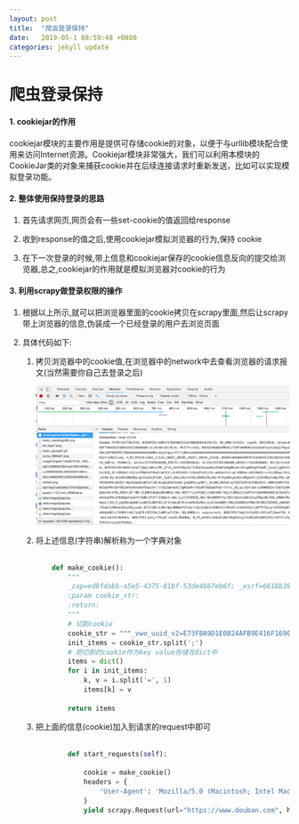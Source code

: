 ```yaml
---
layout: post
title:  "爬虫登录保持"
date:   2019-05-1 08:59:48 +0800
categories: jekyll update
---
```



# 爬虫登录保持

#### 1. cookiejar的作用

cookiejar模块的主要作用是提供可存储cookie的对象，以便于与urllib模块配合使用来访问Internet资源。Cookiejar模块非常强大，我们可以利用本模块的CookieJar类的对象来捕获cookie并在后续连接请求时重新发送，比如可以实现模拟登录功能。

#### 2. 整体使用保持登录的思路

1. 首先请求网页,网页会有一些set-cookie的值返回给response

2. 收到response的值之后,使用cookiejar模拟浏览器的行为,保持 cookie

3. 在下一次登录的时候,带上信息和cookiejar保存的cookie信息反向的提交给浏览器,总之,cookiejar的作用就是模拟浏览器对cookie的行为

#### 3. 利用scrapy做登录权限的操作

1. 根据以上所示,就可以把浏览器里面的cookie拷贝在scrapy里面,然后让scrapy带上浏览器的信息,伪装成一个已经登录的用户去浏览页面

2. 具体代码如下:

	1. 拷贝浏览器中的cookie值,在浏览器中的network中去查看浏览器的请求报文(当然需要你自己去登录之后)

		<img src="pics/1_1.png">
	
	2. 将上述信息(字符串)解析称为一个字典对象

		```python
		
			def make_cookie():
			    """
			    _zap=ed8fdabb-a5e5-4375-81bf-53de4867eb6f; _xsrf=6618b39f-a62a-49f9-9e4c-d0ca49e76c0f; d_c0="APBj--MIEg-PTh5tgwPzoIOQprzO0qNjxao=|1551688327"; q_c1=1ed7681be4dc41a7bf0025f89777f7a5|1551688331000|1551688331000; tgw_l7_route=a37704a413efa26cf3f23813004f1a3b; capsion_ticket="2|1:0|10:1552018691|14:capsion_ticket|44:MjdjNDk1YjIzOGM3NGYwMDlhZDg5ODc3MWFjYTkyYjU=|b5eac6728c8d9f79f0fffd5254f68b04680d4eced307136c30e07e5ead08da84"
			    :param cookie_str:
			    :return:
			    """
			    # 切割cookie
			    cookie_str = """_vwo_uuid_v2=E73FBA9D1E0B24AFB9E416F16905458C|8be41595fbeb90a66805b6f610ededaa; gr_user_id=9f7982d8-c300-4050-8918-921527796d1d; douban-fav-remind=1; __yadk_uid=UDNy2IE0u9DqIXWLJTrbJ5ADX3s8BAdU; bid=nFh4mrsWvFk; ll="118318"; __utmc=30149280; __utmz=30149280.1549113191.56.39.utmcsr=baidu|utmccn=(organic)|utmcmd=organic; viewed="26176870_2130743_1896753_26365491_3012360_7006537_1391207_4065258_26979890_20432061"; __utma=30149280.1781147576.1529479133.1549113191.1549957962.57; _pk_ref.100001.8cb4=%5B%22%22%2C%22%22%2C1552048916%2C%22https%3A%2F%2Fwww.baidu.com%2Flink%3Furl%3DxjhoqJVpmzViduo97iNZjOiUVB1zviO70sG5SwehT5m%26wd%3D%26eqid%3D8ced80bb0005b146000000055c826311%22%5D; _pk_ses.100001.8cb4=*; dbcl2="159658352:U4Qy4tU2x4c"; ck=_Mv3; ap_v=0,6.0; _pk_id.100001.8cb4=775ed02a7abf467f.1544620003.4.1552048969.1549693830.; push_noty_num=0; push_doumail_num=0"""
			    init_items = cookie_str.split(';')
			    # 把切割的cookie作为key value存储在dict中
			    items = dict()
			    for i in init_items:
			        k, v = i.split('=', 1)
			        items[k] = v
			
			    return items
		
		```
		
	3. 把上面的信息(cookie)加入到请求的request中即可

		```python
		
			    def start_requests(self):

			        cookie = make_cookie()
			        headers = {
			            'User-Agent': 'Mozilla/5.0 (Macintosh; Intel Mac OS X 10_14_3) AppleWebKit/537.36 (KHTML, like Gecko) Chrome/72.0.3626.119 Safari/537.36'
			        }
			        yield scrapy.Request(url="https://www.douban.com", headers=headers, cookies=cookie, callback=self.parse)
		
		```

